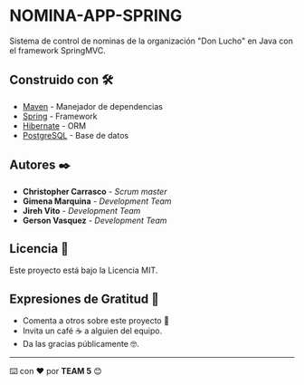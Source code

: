# NOMINA-APP-SPRING

Sistema de control de nominas de la organización "Don Lucho" en Java con el framework SpringMVC.

## Construido con 🛠️

* [Maven](https://maven.apache.org/) - Manejador de dependencias
* [Spring](https://docs.spring.io/spring-framework/docs/current/reference/html/) - Framework
* [Hibernate](https://hibernate.org/orm/documentation/6.1/) - ORM
* [PostgreSQL](https://www.postgresql.org/docs/current/index.html) - Base de datos

## Autores ✒️

* **Christopher Carrasco** - *Scrum master*
* **Gimena Marquina** - *Development Team*
* **Jireh Vito** - *Development Team*
* **Gerson Vasquez** - *Development Team*

## Licencia 📄

Este proyecto está bajo la Licencia MIT.

## Expresiones de Gratitud 🎁

* Comenta a otros sobre este proyecto 📢
* Invita un café ☕ a alguien del equipo. 
* Da las gracias públicamente 🤓.

---
⌨️ con ❤️ por **TEAM 5** 😊
